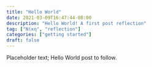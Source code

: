 ```yaml
---
title: "Hello World"
date: 2021-03-09T16:47:44-08:00
description: "Hello World! A first post reflection"
tag: ["Νίκη", "reflection"]
categories: ["getting started"]
draft: false
---
```


Placeholder text; Hello World post to follow.